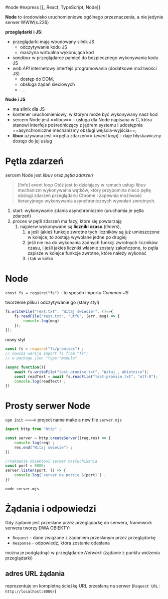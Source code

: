 #node #express 
[[_ React, TypeScript, Node]]




**Node** to środowisko uruchomieniowe ogólnego przeznaczenia, a  nie jedynie serwer WWW(s.226)

**przeglądarki i JS**:
- przeglądarki mają wbudowany silnik JS
	- odczytywanie kodu JS
	- maszyna wirtualna wykonująca kod
- *sandbox* w przeglądarce pamięć do bezpiecznego wykonywania kodu JS
- *web API* internetowy interfejs programowania  (dodatkowe możliwości JS)
	- dostęp do DOM,
	- obsługa żądań sieciowych
	- ....

**Node i JS**
- ma silnik dla JS
- kontener uruchomieniowy, w którym może być wykonywany nasz kod
- sercem Node jest ==libuv== - usługa dla Node napisana w C, która stanowi interfejs pośredniczący z jądrem systemu i udostępnia ==asynchroniczne mechanizmy obsługi wejścia-wyjścia==;
- **libuv** używana jest ==pętla zdarzeń== (*event loop*) - daje błyskawiczny dostęp do jej uslug


# Pętla zdarzeń
sercem Node jest *libuv* oraz *pętla zdarzeń*

>[!info] event loop
>Otóż jest to działający w ramach usługi *libuv* mechanizm wykonywania wątków, który przypomina nieco pętlę obsługi zdarzeń przeglądarki Chrome 
>i zapewnia możliwość iteracyjnego wykonywania asynchronicznych wywołań zwrotnych.

1. start: wykonywanie zdania asynchronicznie (uruchamia je pętla zdarzeń)
2. proces w pętli zdarzeń ma fazy, które się powtarzają
	1. najpierw wykonywane są **liczniki czasu** (*timers*), 
		1. a jeśli jakieś funkcje zwrotne tych liczników są już umieszczone w kolejce, to zostają wywołane jedne po  drugiej
		2. jeśli nie ma do wykonania żadnych funkcji zwrotnych liczników czasu, i jeśli jakieś liczniki właśnie zostały zakończone, to pętla zapisze w kolejce funkcje zwrotne, które należy wykonać
		3. i tak w kółko


# Node 

`const fs = require("fs")` - to sposób importu *Common-JS*

tworzenie pliku i odczytywanie go (stary styl)
```js
fs.writeFile("Text.txt", "Witaj świecie!", ()=>{
	fs.readFile("test.txt", "utf8", (err, msg) => {
		console.log(msg)
	});
});
```

nowy styl
```js
const fs = require("fs/promises") ;
// nowsza wersja import fs from "fs";
// w package.json "type:"module"

(async function(){
	await fs.writeFile("test-promise.txt", "Witaj , obietnico");
	const readText = await fs.readFile("test-promise.txt", "utf-8");
	console.log(readText) ;
})
```

# Prosty serwer Node

`npm init` ---> project name 
make  a new file `server.mjs` 
```js
import http from "http" ;

const server = http.createServer((req,res) => {
	console.log(req) ;
	res.end("Witaj świecie") ;
})

//nakaanie obiektowi serwer nasłuchiwania
const port = 8000;
server.listen(port, () => {
	console.log(`server na porcie ${port}`) ;
})
```

`node server.mjs`

# Żądania i odpowiedzi
Gdy żądanie jest przesłane przez przeglądarkę do serwera, framework serwera tworzy DWA OBIEKTY:
- `Request` - dane związane z żądaniem przesłanym przez przeglądarkę
- `Response` - odpowiedź, która zostanie odesłana

można je podglądnąć w przeglądarce *Network* (żądanie z punktu widzenia przeglądarki)

## adres URL żądania
reprezentuje on kompletną ścieżkę URL przesłaną na serwer (`Request URL: http://localhost:8000/`)





